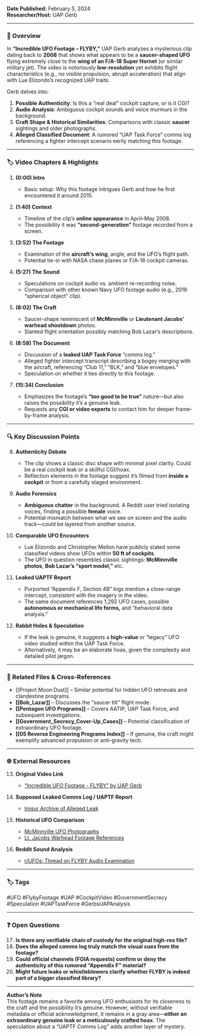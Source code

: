 **Date Published:** February 5, 2024  
**Researcher/Host:** UAP Gerb

---

### 📌 Overview

In **“Incredible UFO Footage – FLYBY,”** UAP Gerb analyzes a mysterious clip dating back to **2008** that shows what appears to be a **saucer-shaped UFO** flying extremely close to the **wing of an F/A-18 Super Hornet** (or similar military jet). The video is notoriously **low-resolution** yet exhibits flight characteristics (e.g., no visible propulsion, abrupt acceleration) that align with Lue Elizondo’s recognized UAP traits.

Gerb delves into:

1. **Possible Authenticity**: Is this a “real deal” cockpit capture, or is it CGI?
2. **Audio Analysis**: Ambiguous cockpit sounds and voice murmurs in the background.
3. **Craft Shape & Historical Similarities**: Comparisons with classic **saucer** sightings and older photographs.
4. **Alleged Classified Document**: A rumored “UAP Task Force” comms log referencing a fighter intercept scenario eerily matching this footage.

---

### 🏷 Video Chapters & Highlights

1. **(0:00) Intro**
    
    - Basic setup: Why this footage intrigues Gerb and how he first encountered it around 2015.
2. **(1:40) Context**
    
    - Timeline of the clip’s **online appearance** in April–May 2008.
    - The possibility it was **“second-generation”** footage recorded from a screen.
3. **(3:52) The Footage**
    
    - Examination of the **aircraft’s wing**, angle, and the UFO’s flight path.
    - Potential tie-in with NASA chase planes or F/A-18 cockpit cameras.
4. **(5:27) The Sound**
    
    - Speculations on cockpit audio vs. ambient re-recording noise.
    - Comparison with other known Navy UFO footage audio (e.g., 2019 “spherical object” clip).
5. **(8:02) The Craft**
    
    - Saucer-shape reminiscent of **McMinnville** or **Lieutenant Jacobs’ warhead shootdown** photos.
    - Slanted flight orientation possibly matching Bob Lazar’s descriptions.
6. **(8:58) The Document**
    
    - Discussion of a **leaked UAP Task Force** “comms log.”
    - Alleged fighter intercept transcript describing a bogey merging with the aircraft, referencing “Club 11,” “BLK,” and “blue envelopes.”
    - Speculation on whether it ties directly to this footage.
7. **(15:34) Conclusion**
    
    - Emphasizes the footage’s **“too good to be true”** nature—but also raises the possibility it’s a genuine leak.
    - Requests any **CGI or video experts** to contact him for deeper frame-by-frame analysis.

---

### 🔍 Key Discussion Points

8. **Authenticity Debate**
    
    - The clip shows a classic disc shape with minimal pixel clarity. Could be a real cockpit leak or a skillful CGI/hoax.
    - Reflection elements in the footage suggest it’s filmed from **inside a cockpit** or from a carefully staged environment.
9. **Audio Forensics**
    
    - **Ambiguous chatter** in the background. A Reddit user tried isolating voices, finding a possible **female** voice.
    - Potential mismatch between what we see on screen and the audio track—could be layered from another source.
10. **Comparable UFO Encounters**
    
    - Lue Elizondo and Christopher Mellon have publicly stated some classified videos show UFOs within **50 ft of cockpits**.
    - The UFO in question resembles classic sightings: **McMinnville photos**, **Bob Lazar’s “sport model,”** etc.
11. **Leaked UAPTF Report**
    
    - Purported “Appendix F, Section 4B” logs mention a close-range intercept, consistent with the imagery in the video.
    - The same document references 1,292 UFO cases, possible **autonomous or mechanical life forms,** and “behavioral data analysis.”
12. **Rabbit Holes & Speculation**
    
    - If the leak is genuine, it suggests a **high-value** or “legacy” UFO video studied within the UAP Task Force.
    - Alternatively, it may be an elaborate hoax, given the complexity and detailed pilot jargon.

---

### 📂 Related Files & Cross-References

- [[Project Moon Dust]] – Similar potential for hidden UFO retrievals and clandestine programs.
- **[[Bob_Lazar]]** – Discusses the “saucer tilt” flight mode.
- **[[Pentagon UFO Programs]]** – Covers AATIP, UAP Task Force, and subsequent investigations.
- **[[Government_Secrecy_Cover-Up_Cases]]** – Potential classification of extraordinary UFO footage.
- **[[05 Reverse Engineering Programs Index]]** – If genuine, the craft might exemplify advanced propulsion or anti-gravity tech.

---

### 🌐 External Resources

13. **Original Video Link**
    
    - [“Incredible UFO Footage - FLYBY” by UAP Gerb](https://www.youtube.com/watch?v=qD1KnudMCO0)
14. **Supposed Leaked Comms Log / UAPTF Report**
    
    - [Imgur Archive of Alleged Leak](https://imgur.com/a/MuyM6ZJ)
15. **Historical UFO Comparison**
    
    - [McMinnville UFO Photographs](https://en.wikipedia.org/wiki/McMinnville_UFO_photographs)
    - [Lt. Jacobs Warhead Footage References](https://www.theufochronicles.com/)
16. **Reddit Sound Analysis**
    
    - [r/UFOs: Thread on FLYBY Audio Examination](https://www.reddit.com/r/UFOs/comments/pmnu61/re_sound_of_ufo_filmed_from_airplane_window/)

---

### 🏷 Tags

#UFO #FlybyFootage #UAP #CockpitVideo #GovernmentSecrecy #Speculation #UAPTaskForce #GerbsUAPAnalysis

---

### ❓ Open Questions

17. **Is there any verifiable chain of custody for the original high-res file?**
18. **Does the alleged comms log truly match the visual cues from the footage?**
19. **Could official channels (FOIA requests) confirm or deny the authenticity of this rumored “Appendix F” material?**
20. **Might future leaks or whistleblowers clarify whether FLYBY is indeed part of a bigger classified library?**

---

**Author’s Note**  
This footage remains a favorite among UFO enthusiasts for its closeness to the craft and the possibility it’s genuine. However, without verifiable metadata or official acknowledgment, it remains in a gray area—**either an extraordinary genuine leak or a meticulously crafted hoax**. The speculation about a “UAPTF Comms Log” adds another layer of mystery.